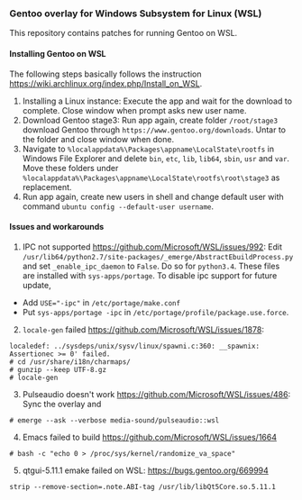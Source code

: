 ### Gentoo overlay for Windows Subsystem for Linux (WSL)

This repository contains patches for running Gentoo on WSL. 

#### Installing Gentoo on WSL

The following steps basically follows the instruction https://wiki.archlinux.org/index.php/Install_on_WSL. 

1. Installing a Linux instance: Execute the app and wait for the download to complete. Close window when prompt asks new user name. 
2. Download Gentoo stage3: Run app again, create folder `/root/stage3` download Gentoo  through `https://www.gentoo.org/downloads`. Untar to the folder and close window when done. 
3. Navigate to `%localappdata%\Packages\appname\LocalState\rootfs` in Windows File Explorer and delete `bin`, `etc`, `lib`, `lib64`, `sbin`, `usr` and `var`. Move these folders under `%localappdata%\Packages\appname\LocalState\rootfs\root\stage3` as replacement. 
4. Run app again, create new users in shell and change default user with command `ubuntu config --default-user username`.

#### Issues and workarounds

1. IPC not supported https://github.com/Microsoft/WSL/issues/992: Edit `/usr/lib64/python2.7/site-packages/_emerge/AbstractEbuildProcess.py` and set `_enable_ipc_daemon` to `False`. Do so for `python3.4`. These files are installed with `sys-apps/portage`. To disable ipc support for future update,
- Add `USE="-ipc"` in `/etc/portage/make.conf` 
- Put `sys-apps/portage -ipc` in `/etc/portage/profile/package.use.force`.

2. `locale-gen` failed https://github.com/Microsoft/WSL/issues/1878:
```
localedef: ../sysdeps/unix/sysv/linux/spawni.c:360: __spawnix: Assertionec >= 0' failed.
# cd /usr/share/i18n/charmaps/
# gunzip --keep UTF-8.gz
# locale-gen
```
3. Pulseaudio doesn't work https://github.com/Microsoft/WSL/issues/486: Sync the overlay and 
```
# emerge --ask --verbose media-sound/pulseaudio::wsl
```
4. Emacs failed to build https://github.com/Microsoft/WSL/issues/1664
```
# bash -c "echo 0 > /proc/sys/kernel/randomize_va_space"
```
5. qtgui-5.11.1 emake failed on WSL: https://bugs.gentoo.org/669994
```
strip --remove-section=.note.ABI-tag /usr/lib/libQt5Core.so.5.11.1
```
